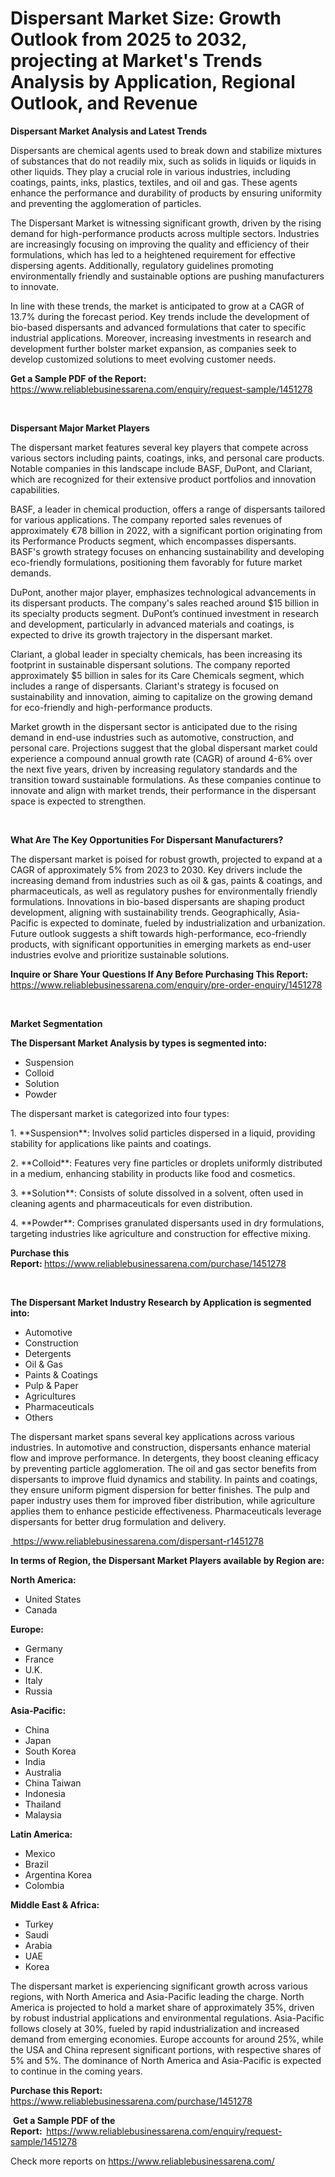 <p><h1>Dispersant Market Size: Growth Outlook from 2025 to 2032, projecting at Market's Trends Analysis by Application, Regional Outlook, and Revenue</h1></p><p><strong>Dispersant Market Analysis and Latest Trends</strong></p>
<p><p>Dispersants are chemical agents used to break down and stabilize mixtures of substances that do not readily mix, such as solids in liquids or liquids in other liquids. They play a crucial role in various industries, including coatings, paints, inks, plastics, textiles, and oil and gas. These agents enhance the performance and durability of products by ensuring uniformity and preventing the agglomeration of particles.</p><p>The Dispersant Market is witnessing significant growth, driven by the rising demand for high-performance products across multiple sectors. Industries are increasingly focusing on improving the quality and efficiency of their formulations, which has led to a heightened requirement for effective dispersing agents. Additionally, regulatory guidelines promoting environmentally friendly and sustainable options are pushing manufacturers to innovate.</p><p>In line with these trends, the market is anticipated to grow at a CAGR of 13.7% during the forecast period. Key trends include the development of bio-based dispersants and advanced formulations that cater to specific industrial applications. Moreover, increasing investments in research and development further bolster market expansion, as companies seek to develop customized solutions to meet evolving customer needs.</p></p>
<p><strong>Get a Sample PDF of the Report:&nbsp;</strong> <a href="https://www.reliablebusinessarena.com/enquiry/request-sample/1451278?utm_campaign=3558&utm_medium=2&utm_source=Github&utm_content=ia&utm_term=31032025&utm_id=dispersant">https://www.reliablebusinessarena.com/enquiry/request-sample/1451278</a></p>
<p>&nbsp;</p>
<p><strong>Dispersant Major Market Players</strong></p>
<p><p>The dispersant market features several key players that compete across various sectors including paints, coatings, inks, and personal care products. Notable companies in this landscape include BASF, DuPont, and Clariant, which are recognized for their extensive product portfolios and innovation capabilities.</p><p>BASF, a leader in chemical production, offers a range of dispersants tailored for various applications. The company reported sales revenues of approximately €78 billion in 2022, with a significant portion originating from its Performance Products segment, which encompasses dispersants. BASF's growth strategy focuses on enhancing sustainability and developing eco-friendly formulations, positioning them favorably for future market demands.</p><p>DuPont, another major player, emphasizes technological advancements in its dispersant products. The company's sales reached around $15 billion in its specialty products segment. DuPont’s continued investment in research and development, particularly in advanced materials and coatings, is expected to drive its growth trajectory in the dispersant market.</p><p>Clariant, a global leader in specialty chemicals, has been increasing its footprint in sustainable dispersant solutions. The company reported approximately $5 billion in sales for its Care Chemicals segment, which includes a range of dispersants. Clariant's strategy is focused on sustainability and innovation, aiming to capitalize on the growing demand for eco-friendly and high-performance products.</p><p>Market growth in the dispersant sector is anticipated due to the rising demand in end-use industries such as automotive, construction, and personal care. Projections suggest that the global dispersant market could experience a compound annual growth rate (CAGR) of around 4-6% over the next five years, driven by increasing regulatory standards and the transition toward sustainable formulations. As these companies continue to innovate and align with market trends, their performance in the dispersant space is expected to strengthen.</p></p>
<p>&nbsp;</p>
<p><strong>What Are The Key Opportunities For Dispersant Manufacturers?</strong></p>
<p><p>The dispersant market is poised for robust growth, projected to expand at a CAGR of approximately 5% from 2023 to 2030. Key drivers include the increasing demand from industries such as oil & gas, paints & coatings, and pharmaceuticals, as well as regulatory pushes for environmentally friendly formulations. Innovations in bio-based dispersants are shaping product development, aligning with sustainability trends. Geographically, Asia-Pacific is expected to dominate, fueled by industrialization and urbanization. Future outlook suggests a shift towards high-performance, eco-friendly products, with significant opportunities in emerging markets as end-user industries evolve and prioritize sustainable solutions.</p></p>
<p><strong>Inquire or Share Your Questions If Any Before Purchasing This Report:</strong> <a href="https://www.reliablebusinessarena.com/enquiry/pre-order-enquiry/1451278?utm_campaign=3558&utm_medium=2&utm_source=Github&utm_content=ia&utm_term=31032025&utm_id=dispersant">https://www.reliablebusinessarena.com/enquiry/pre-order-enquiry/1451278</a></p>
<p>&nbsp;</p>
<p><strong>Market Segmentation</strong></p>
<p><strong>The Dispersant Market Analysis by types is segmented into:</strong></p>
<p><ul><li>Suspension</li><li>Colloid</li><li>Solution</li><li>Powder</li></ul></p>
<p><p>The dispersant market is categorized into four types: </p><p>1. **Suspension**: Involves solid particles dispersed in a liquid, providing stability for applications like paints and coatings. </p><p>   </p><p>2. **Colloid**: Features very fine particles or droplets uniformly distributed in a medium, enhancing stability in products like food and cosmetics. </p><p>3. **Solution**: Consists of solute dissolved in a solvent, often used in cleaning agents and pharmaceuticals for even distribution. </p><p>4. **Powder**: Comprises granulated dispersants used in dry formulations, targeting industries like agriculture and construction for effective mixing.</p></p>
<p><strong>Purchase this Report:&nbsp;</strong><a href="https://www.reliablebusinessarena.com/purchase/1451278?utm_campaign=3558&utm_medium=2&utm_source=Github&utm_content=ia&utm_term=31032025&utm_id=dispersant">https://www.reliablebusinessarena.com/purchase/1451278</a></p>
<p>&nbsp;</p>
<p><strong>The Dispersant Market Industry Research by Application is segmented into:</strong></p>
<p><ul><li>Automotive</li><li>Construction</li><li>Detergents</li><li>Oil & Gas</li><li>Paints & Coatings</li><li>Pulp & Paper</li><li>Agricultures</li><li>Pharmaceuticals</li><li>Others</li></ul></p>
<p><p>The dispersant market spans several key applications across various industries. In automotive and construction, dispersants enhance material flow and improve performance. In detergents, they boost cleaning efficacy by preventing particle agglomeration. The oil and gas sector benefits from dispersants to improve fluid dynamics and stability. In paints and coatings, they ensure uniform pigment dispersion for better finishes. The pulp and paper industry uses them for improved fiber distribution, while agriculture applies them to enhance pesticide effectiveness. Pharmaceuticals leverage dispersants for better drug formulation and delivery.</p></p>
<p><a href="https://www.reliablebusinessarena.com/dispersant-r1451278?utm_campaign=3558&utm_medium=2&utm_source=Github&utm_content=ia&utm_term=31032025&utm_id=dispersant">&nbsp;https://www.reliablebusinessarena.com/dispersant-r1451278</a></p>
<p><strong>In terms of Region, the Dispersant Market Players available by Region are:</strong></p>
<p>
    <p> <strong> North America: </strong>
        <ul>
            <li>United States</li>
            <li>Canada</li>
        </ul>
        </p> 
    <p> <strong> Europe: </strong>
        <ul>
            <li>Germany</li>
            <li>France</li>
            <li>U.K.</li>
            <li>Italy</li>
            <li>Russia</li>
        </ul>
        </p> 
    <p> <strong> Asia-Pacific: </strong>
        <ul>
            <li>China</li>
            <li>Japan</li>
            <li>South Korea</li>
            <li>India</li>
            <li>Australia</li>
            <li>China Taiwan</li>
            <li>Indonesia</li>
            <li>Thailand</li>
            <li>Malaysia</li>
        </ul>
        </p> 
    <p> <strong> Latin America: </strong>
        <ul>
            <li>Mexico</li>
            <li>Brazil</li>
            <li>Argentina Korea</li>
            <li>Colombia</li>
        </ul>
        </p> 
    <p> <strong> Middle East & Africa: </strong>
        <ul>
            <li>Turkey</li>
            <li>Saudi</li>
            <li>Arabia</li>
            <li>UAE</li>
            <li>Korea</li>
        </ul>
    </p>
    </p>
<p><p>The dispersant market is experiencing significant growth across various regions, with North America and Asia-Pacific leading the charge. North America is projected to hold a market share of approximately 35%, driven by robust industrial applications and environmental regulations. Asia-Pacific follows closely at 30%, fueled by rapid industrialization and increased demand from emerging economies. Europe accounts for around 25%, while the USA and China represent significant portions, with respective shares of 5% and 5%. The dominance of North America and Asia-Pacific is expected to continue in the coming years.</p></p>
<p><strong>Purchase this Report: </strong><a href="https://www.reliablebusinessarena.com/purchase/1451278?utm_campaign=3558&utm_medium=2&utm_source=Github&utm_content=ia&utm_term=31032025&utm_id=dispersant">https://www.reliablebusinessarena.com/purchase/1451278</a></p>
<p>&nbsp;<strong>Get a Sample PDF of the Report:&nbsp;&nbsp;</strong><a href="https://www.reliablebusinessarena.com/enquiry/request-sample/1451278?utm_campaign=3558&utm_medium=2&utm_source=Github&utm_content=ia&utm_term=31032025&utm_id=dispersant">https://www.reliablebusinessarena.com/enquiry/request-sample/1451278</a></p>
<p><strong></strong></p>
<p>Check more reports on <a href="https://www.reliablebusinessarena.com/?utm_campaign=3558&utm_medium=2&utm_source=Github&utm_content=ia&utm_term=31032025&utm_id=dispersant">https://www.reliablebusinessarena.com/</a></p>